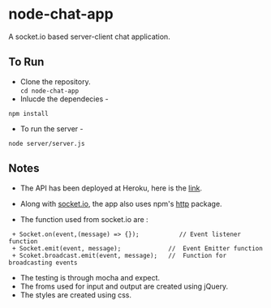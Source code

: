 # node-chat-app
A socket.io based server-client chat application.

## To Run 
* Clone the repository.  
 ``` cd node-chat-app ```
* Inlucde the dependecies - 
``` node
npm install
```
* To run the server - 
``` node
node server/server.js
```
## Notes  
* The API has been deployed at Heroku, here is the <a href = "https://lit-ocean-71769.herokuapp.com/"> link</a>.
* Along with <a href = "https://www.npmjs.com/package/socket.io">socket.io</a>, the app also uses npm's <a href = "https://www.npmjs.com/package/http">http</a> package.

* The function used from socket.io are :  
``` node
 + Socket.on(event,(message) => {});           // Event listener function
 + Socket.emit(event, message);             //  Event Emitter function 
 + Scoket.broadcast.emit(event, message);   //  Function for broadcasting events 
```
* The testing is through mocha and expect.
* The froms used for input and output are created using jQuery.
* The styles are created using css.
